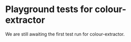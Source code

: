 # Playground tests for colour-extractor
We are still awaiting the first test run for colour-extractor.
